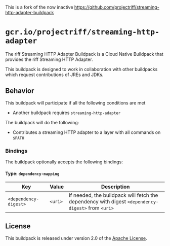 #
This is a fork of the now inactive https://github.com/projectriff/streaming-http-adapter-buildpack

# `gcr.io/projectriff/streaming-http-adapter`
The riff Streaming HTTP Adapter Buildpack is a Cloud Native Buildpack that provides the riff Streaming HTTP Adapter.

This buildpack is designed to work in collaboration with other buildpacks which request contributions of JREs and JDKs.

## Behavior
This buildpack will participate if all the following conditions are met

* Another buildpack requires `streaming-http-adapter`

The buildpack will do the following:

* Contributes a streaming HTTP adapter to a layer with all commands on `$PATH`

### Bindings
The buildpack optionally accepts the following bindings:

#### Type: `dependency-mapping`
|Key                   | Value   | Description
|----------------------|---------|------------
|`<dependency-digest>` | `<uri>` | If needed, the buildpack will fetch the dependency with digest `<dependency-digest>` from `<uri>`

## License
This buildpack is released under version 2.0 of the [Apache License][a].

[a]: http://www.apache.org/licenses/LICENSE-2.0
